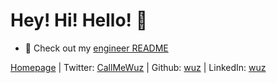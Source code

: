 # Hey! Hi! Hello! 👋

- 🌻 Check out my [engineer README](/ENG_README.md)

[Homepage](https://wuz.sh) | Twitter: [CallMeWuz](https://twitter.com/CallMeWuz) | Github: [wuz](https://github.com/wuz) | LinkedIn: [wuz](https://linkedin.com/in/wuz)
